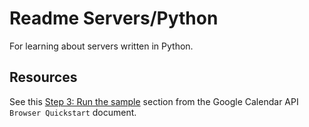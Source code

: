 # Readme Servers/Python

For learning about servers written in Python.

## Resources
See this [Step 3: Run the sample](https://developers.google.com/calendar/quickstart/js#step_3_run_the_sample) section from the Google Calendar API `Browser Quickstart` document.